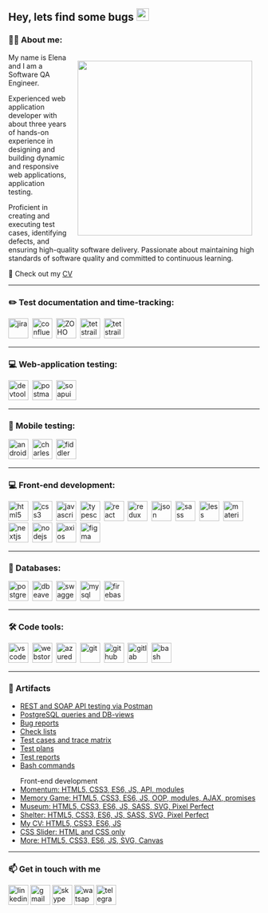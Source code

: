 <!--
**LenaEvgena/LenaEvgena** is a ✨ _special_ ✨ repository because its `README.md` (this file) appears on your GitHub profile.
-->
<h2>Hey, lets find some bugs <img src="https://em-content.zobj.net/source/microsoft-teams/363/lady-beetle_1f41e.png" height="25" ></h2>

### 👨‍💻 About me:

<img align="right" style="padding: 15px" width="350" src="https://www.zibtek.com/blog/content/images/2020/03/image-19.png"/>

<p> My name is Elena and I am a Software QA Engineer.</p>
<p>Experienced web application developer with about three years of hands-on experience in designing and building dynamic and responsive web applications, application testing.</p>
<p>Proficient in creating and executing test cases, identifying defects, and ensuring high-quality software delivery. Passionate about maintaining high standards of software quality and committed to continuous learning.</p>
📙 Check out my <a href="https://drive.google.com/drive/folders/1HjeA9takpStWF94vtI9ibICwtR0eEReC?usp=drive_link">CV</a>

---

### ✏️ Test documentation and time-tracking:

<div>
  <img src="https://cdn.jsdelivr.net/gh/devicons/devicon/icons/jira/jira-original.svg" title="jira" alt="jira" width="40" height="40"/>&nbsp
  <img src="https://cdn.jsdelivr.net/gh/devicons/devicon/icons/confluence/confluence-original.svg" title="confluence" alt="confluence" width="40" height="40"/>&nbsp
  <img src="https://www.vectorlogo.zone/logos/zoho/zoho-ar21.svg" title="ZOHO" alt="ZOHO" width="40" height="40"/>&nbsp
  <img src="https://codahosted.io/packs/21236/unversioned/assets/LOGO/ba1091c59bab89cd2fd0f289622731fe16113d7b00905abe64759c313a4b73b76c1b0426076ed76cb74752234c734131df46992d5b8b48fc13e264240e4f7119f736cfeb64df36ded54b5cbf6198b9cadedf18dd0cac5c7dbcd16e6336c29363cd1292ba" title="notion" alt="tetstrail" width="40" height="40"/>&nbsp
  <img src="https://cdn.jsdelivr.net/gh/devicons/devicon/icons/notion/notion-original.svg" title="notion" alt="tetstrail" width="40" height="40"/>&nbsp
  </div>

---

### 💻 Web-application testing:

<div>
  <img src="https://d33wubrfki0l68.cloudfront.net/38b5c953a4667366685d55db55d057c86db1fc54/a0fdc/static/acae6b24d940347661ca901ea07f47c1/chrome-dev-logo-icon.png" title="devtools" alt="devtools" width="40" height="40"/>&nbsp
  <img src="https://seeklogo.com/images/P/postman-logo-0087CA0D15-seeklogo.com.png" title="postman" alt="postman" width="40" height="40"/>&nbsp
  <img src="https://static0.smartbear.co/smartbearbrand/media/images/home/soapui-icon.svg" title="soapui" alt="soapui" width="40" height="40"/>&nbsp
</div>

---

### 📱 Mobile testing:

<div>
  <img src="https://cdn.jsdelivr.net/gh/devicons/devicon/icons/androidstudio/androidstudio-original.svg" title="android-studio" alt="android-studio" width="40" height="40"/>&nbsp
  <img src="https://cdn.icon-icons.com/icons2/3053/PNG/512/charles_proxy_macos_bigsur_icon_190302.png" title="charles-proxy" alt="charles-proxy" width="40" height="40"/>&nbsp
  <img src="https://www.megaleechers.com/storage/Fiddler-Everywhere-Icon.png" title="fiddler" alt="fiddler" width="40" height="40"/>&nbsp
</div>

---

### 💻 Front-end development:

<div>
  <img src="https://cdn.jsdelivr.net/gh/devicons/devicon/icons/html5/html5-original.svg" title="html5" alt="html5" width="40" height="40"/>&nbsp
  <img src="https://cdn.jsdelivr.net/gh/devicons/devicon/icons/css3/css3-original.svg" title="css3" alt="css3" width="40" height="40"/>&nbsp
  <img src="https://cdn.jsdelivr.net/gh/devicons/devicon/icons/javascript/javascript-original.svg" title="javascript" alt="javascript" width="40" height="40"/>&nbsp
  <img src="https://cdn.jsdelivr.net/gh/devicons/devicon/icons/typescript/typescript-original.svg" title="typescript" alt="typescript" width="40" height="40"/>&nbsp
  <img src="https://cdn.jsdelivr.net/gh/devicons/devicon/icons/react/react-original.svg" title="react" alt="react" width="40" height="40"/>&nbsp
  <img src="https://cdn.jsdelivr.net/gh/devicons/devicon/icons/redux/redux-original.svg" title="redux" alt="redux" width="40" height="40"/>&nbsp
  <img src="https://cdn.jsdelivr.net/gh/devicons/devicon/icons/json/json-original.svg" title="json" alt="json" width="40" height="40"/>&nbsp
  <img src="https://cdn.jsdelivr.net/gh/devicons/devicon/icons/sass/sass-original.svg" title="sass" alt="sass" width="40" height="40"/>&nbsp
  <img src="https://cdn.jsdelivr.net/gh/devicons/devicon/icons/less/less-plain-wordmark.svg" title="less" alt="less" width="40" height="40"/>&nbsp
  <img src="https://cdn.jsdelivr.net/gh/devicons/devicon/icons/materialui/materialui-original.svg" title="materialui" alt="materialui" width="40" height="40"/>&nbsp
  <img src="https://cdn.jsdelivr.net/gh/devicons/devicon/icons/nextjs/nextjs-original.svg" title="nextjs" alt="nextjs" width="40" height="40"/>&nbsp
  <img src="https://cdn.jsdelivr.net/gh/devicons/devicon/icons/nodejs/nodejs-original.svg" title="nodejs" alt="nodejs" width="40" height="40"/>&nbsp
  <img src="https://cdn.jsdelivr.net/gh/devicons/devicon/icons/axios/axios-plain-wordmark.svg" title="axios" alt="axios" width="40" height="40"/>&nbsp
  <img src="https://cdn.jsdelivr.net/gh/devicons/devicon/icons/figma/figma-original.svg" title="figma" alt="figma" width="40" height="40"/>&nbsp
</div>

---

### 💾 Databases:

<div>
  <img src="https://cdn.jsdelivr.net/gh/devicons/devicon/icons/postgresql/postgresql-original.svg" title="postgresql" alt="postgresql" width="40" height="40"/>&nbsp
  <img src="https://cdn.jsdelivr.net/gh/devicons/devicon/icons/dbeaver/dbeaver-original.svg" title="dbeaver" alt="dbeaver" width="40" height="40"/>&nbsp
  <img src="https://cdn.jsdelivr.net/gh/devicons/devicon/icons/swagger/swagger-original.svg" title="swagger" alt="swagger" width="40" height="40"/>&nbsp
  <img src="https://cdn.jsdelivr.net/gh/devicons/devicon/icons/mysql/mysql-original.svg" title="mysql" alt="mysql" width="40" height="40"/>&nbsp
  <img src="https://cdn.jsdelivr.net/gh/devicons/devicon/icons/firebase/firebase-original.svg" title="firebase" alt="firebase" width="40" height="40"/>&nbsp
</div>

---

### 🛠 Code tools:

<div>
  <img src="https://cdn.jsdelivr.net/gh/devicons/devicon/icons/vscode/vscode-original.svg" title="vscode" alt="vscode" width="40" height="40"/>&nbsp
  <img src="https://cdn.jsdelivr.net/gh/devicons/devicon/icons/webstorm/webstorm-original.svg" title="webstorm" alt="webstorm" width="40" height="40"/>&nbsp
  <img src="https://cdn.jsdelivr.net/gh/devicons/devicon/icons/azuredevops/azuredevops-original.svg" title="azuredevops" alt="azuredevops" width="40" height="40"/>&nbsp
  <img src="https://cdn.jsdelivr.net/gh/devicons/devicon/icons/git/git-original.svg" title="git" alt="git" width="40" height="40"/>&nbsp
  <img src="https://cdn.jsdelivr.net/gh/devicons/devicon/icons/github/github-original.svg" title="github" alt="github" width="40" height="40"/>&nbsp
  <img src="https://cdn.jsdelivr.net/gh/devicons/devicon/icons/gitlab/gitlab-original.svg" title="gitlab" alt="gitlab" width="40" height="40"/>&nbsp
  <img src="https://upload.wikimedia.org/wikipedia/commons/thumb/4/4b/Bash_Logo_Colored.svg/1024px-Bash_Logo_Colored.svg.png?20180723054350" title="bash" alt="bash" width="40" height="40"/>&nbsp
  </div>

---

### 📁 Artifacts

<p> 
<ul>
<li><a href="https://www.postman.com/winter-water-459827/workspace/public-workspace/overview">REST and SOAP API testing via Postman</a></li>
<li><a href="https://drive.google.com/drive/folders/17MfxgONwWBSYMrQ0rXcBXg3HF-oeT2aU?usp=drive_link">PostgreSQL queries and DB-views</a></li>
<li><a href="https://drive.google.com/drive/folders/1vzveoe1FZ4XU3TEk9q_3nqllVNfhDJWp?usp=drive_link">Bug reports</a></li>
<li><a href="https://drive.google.com/drive/folders/1xXFzyZDSIa_HLX2gnUqQL-XOK7Y5t43C?usp=drive_link">Check lists</a></li>
<li><a href="https://drive.google.com/drive/folders/1ndo9jNMjQO0cbFxYNHNG_Fg1eMbEN2NQ?usp=drive_link">Test cases and trace matrix</a></li>
<li><a href="https://drive.google.com/drive/folders/1tAmyNjDEtfusSf9KVg0J-f6llcqLMGUd?usp=drive_link">Test plans</a></li>
<li><a href="https://drive.google.com/drive/folders/1R4j4pN58tpWNGqJt_M0y7OAr-_i_BgwH?usp=drive_link">Test reports</a></li>
<li><a href="https://github.com/LenaEvgena/bash_commands">Bash commands</a></li>
</ul>
<ul>Front-end development
<li><a href="https://lenaevgena.github.io/Momentum/momentum/index.html" target="_blank">Momentum: HTML5, CSS3, ES6, JS, API, modules</a></li>
<li><a href="https://lenaevgena.github.io/Ostrouh_Project_JSModule/" target="_blank">Memory Game: HTML5, CSS3, ES6, JS, OOP, modules, AJAX, promises</a></li>
<li><a href="https://lenaevgena.github.io/Museum/museum-dom/" target="_blank">Museum: HTML5, CSS3, ES6, JS, SASS, SVG, Pixel Perfect</a></li>
<li><a href="https://lenaevgena.github.io/Shelter/pages/main/index.html" target="_blank">Shelter: HTML5, CSS3, ES6, JS, SASS, SVG, Pixel Perfect</a></li>
<li><a href="https://lenaevgena.github.io/HTML-CSS-FE-Course/CV/" target="_blank">My CV: HTML5, CSS3, ES6, JS</a></li>
<li><a href="https://lenaevgena.github.io/cssMemSlider/cssMemSlider/" target="_blank">CSS Slider: HTML and CSS only</a></li>
<li><a href="https://github.com/LenaEvgena/Clocks" target="_blank">More: HTML5, CSS3, ES6, JS, SVG, Canvas</a></li>
</ul>
</p>

---

### 📫 Get in touch with me

<p>
<a href="https://www.linkedin.com/in/alena-astravukh/" target="_blank"><img src="https://img.icons8.com/?size=512&id=13930&format=png" width="40" height="40" alt="linkedin"/></a>
<a href="mailto:alenaastravukh@gmail.com" target="_blank"><img src="https://img.icons8.com/?size=512&id=P7UIlhbpWzZm&format=png" width="40" height="40" alt="gmail"/></a>
<a href="skype:live:.cid.1a40e02acedb98da?chat" target="_blank"><img src="https://img.icons8.com/?size=100&id=63204&format=png&color=000000" width="40" height="40" alt="skype"/></a>
<a href="https://wa.me/48575399753" target="_blank"><img src="https://img.icons8.com/?size=100&id=16713&format=png&color=000000" width="40" height="40" alt="watsapp"/></a>
<a href="https://t.me/La_Ahl" target="_blank"><img src="https://img.icons8.com/?size=512&id=63306&format=png" width="40" height="40" alt="telegram"/></a>
</p>
